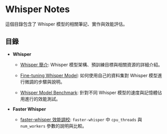 # Whisper Notes

這個目錄包含了 Whisper 模型的相關筆記、實作與效能評估。

## 目錄

- **Whisper**
  - [Whisper 簡介](./whisper_introduction.md): Whisper 模型架構、預訓練目標與相關資源的詳細介紹。

  - [Fine-tuning Whisper Model](./finetune/README.md): 如何使用自己的資料集對 Whisper 模型進行微調的步驟與說明。

  - [Whisper Model Benchmark](./benchmark/README.md): 針對不同 Whisper 模型的速度與記憶體佔用進行的效能測試。

- **Faster Whisper**
  - [faster-whisper 效能調校](./faster_whisper_thread.md): `faster-whisper` 中 `cpu_threads` 與 `num_workers` 參數的說明與比較。
